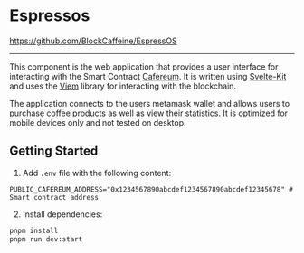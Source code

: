 # Espressos

https://github.com/BlockCaffeine/EspressOS

---

This component is the web application that provides a user interface for interacting with the Smart Contract [Cafereum](./cafereum.md). It is written using [Svelte-Kit](https://kit.svelte.dev/) and uses the [Viem](https://viem.sh/) library for interacting with the blockchain.

The application connects to the users metamask wallet and allows users to purchase coffee products as well as view their statistics. It is optimized for mobile devices only and not tested on desktop.

## Getting Started

1. Add `.env` file with the following content:

```env
PUBLIC_CAFEREUM_ADDRESS="0x1234567890abcdef1234567890abcdef12345678" # Smart contract address
```

2. Install dependencies:

```bash
pnpm install
pnpm run dev:start
```
